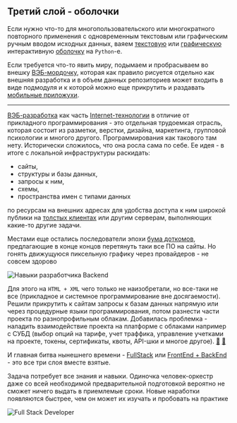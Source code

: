 ## Третий слой - оболочки

Если нужно что-то для многопользовательского или многократного повторного применения с одновременным текстовым или графическим ручным вводом исходных данных, ваяем [текстовую](https://en.wikipedia.org/wiki/Console_user_interface) или [графическую](https://en.wikipedia.org/wiki/Graphical_user_interface "2 статьи - Командная или текстовая оболочка") интерактивную [оболочку](https://en.wikipedia.org/wiki/User_interface_design "Графическая оболочка") на `Python`-е.

Если требуется что-то явить миру, подымаем и пробрасываем во внешку [ВЭБ-мордочку](https://en.wikipedia.org/wiki/Website "Версия для компьютера и мобильная версия"), которая как правило рисуется отдельно как внешняя разработка и в объем данных репозиториев может входить в виде подмодуля и к которой можно еще прикрутить и раздавать [мобильные приложухи](https://en.wikipedia.org/wiki/Mobile_app).

----

[ВЭБ-разработка](https://en.wikipedia.org/wiki/Web_development "Разметка, верстка, дизайн, маркетинг") как часть [Internet-технологии](https://webonto.ru/internet-tehnologii-chto-eto-takoe/) в отличие от прикладного программирования - это отдельная трудоемкая отрасль, которая состоит из разметки, верстки, дизайна, маркетинга, групповой психологии и многого другого. Программирования как такового там нету. Исторически сложилось, что она росла сама по себе. Ее идея - в итоге с локальной инфраструктуры раскидать:
 - сайты,
 - структуры и базы данных,
 - запросы к ним,
 - схемы,
 - пространства имен с типами данных

 по ресурсам на внешних адресах для удобства доступа к ним широкой публики на [толстых клиентах](https://translated.turbopages.org/proxy_u/en-ru.ru.91801fcf-65756647-2811cda9-74722d776562/https/www.geeksforgeeks.org/difference-between-thin-clients-and-thick-clients/) или другим серверам, выполняющих какие-то другие задачи.

Местами еще остались последователи эпохи [бума доткомов](https://en.wikipedia.org/wiki/Dot-com_bubble), предлагающие в конце концов перетянуть таки все ПО на сайты. Но гонять движущуюся пиксельную графику через провайдеров - не совсем здорово

![Навыки разработчика Backend](https://github.com/tsv19su254052/tsv19su254052/assets/104857185/53e37030-ad3d-486c-a683-618d9523aaf4)

Для этого на `HTML + XML` чего только не наизобретали, но все-таки не все (прикладное и системное программирование вне досягаемости). Решили прикрутить к сайтам запросы к базам данных напрямую или через процедурные языки программирования, потом разнести части проекта по разнопрофильным облакам. Добавилась проблемка - наладить взаимодействие проекта на платформе с облаками например с СУБД (выбор опций на тарифе, учет траффика, управление учетками на проекте, токены, сертификаты, квоты, API-шки и многое другое). [💬](https://www.codeproject.com/Articles/5283291/Examples-of-Layered-Application-Architecture-Based "Первая статья - переложение лекций из Голландии (устаревшая, но в целом правильная точка зрения)") [💬](https://www.codeproject.com/Articles/5317447/Layered-Application-Architecture-with-a-Homogeneou "Вторая статья того же автора")

И главная битва нынешнего времени - [FullStack](https://www.w3schools.com/whatis/whatis_fullstack.asp) или [FrontEnd + BackEnd](https://en.wikipedia.org/wiki/Frontend_and_backend) - это все три слоя вместе взятые.

Задача потребует все знания и навыки. Одиночка человек-оркестр даже со всей необходимой предварительной подготовкой вероятно не сможет ничего выдать в приемлемые сроки. Новые наработки появляются быстрее, чем он может их изучать и пробовать на практике

![Full Stack Developer](https://github.com/tsv19su254052/tsv19su254052/assets/104857185/d8d9eb5d-8069-4467-beed-d6a549b3fa99)

